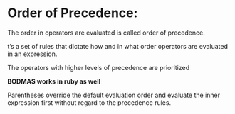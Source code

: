 # Order of Precedence:

The order in operators are evaluated is called order of precedence.

t’s a set of rules that dictate how and in what order operators are evaluated in an expression.

The operators with higher levels of precedence are prioritized

**BODMAS works in ruby as well**

Parentheses override the default evaluation order and evaluate the inner expression first without regard to the precedence rules. 

